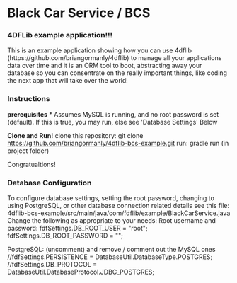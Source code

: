 <h1>Black Car Service / BCS</h1>
<h3>4DFLib example application!!!</h3>
This is an example application showing how you can use 4dflib (https://github.com/briangormanly/4dflib) to manage all your applications data over time and it is an ORM tool to boot, abstracting away your database so you can consentrate on the really important things, like coding the next app that will take over the world!

<h3>Instructions</h3>
<strong>prerequisites</strong>
  * Assumes MySQL is running, and no root password is set (default).  If this is true, you may run, else see 'Database Settings' Below

<strong>Clone and Run!</strong>
clone this repository: git clone https://github.com/briangormanly/4dflib-bcs-example.git
run: gradle run (in project folder)

Congratualtions!

<h3>Database Configuration</h3>
To configure database settings, setting the root password, changing to using PostgreSQL, or other database connection related details see this file: 4dflib-bcs-example/src/main/java/com/fdflib/example/BlackCarService.java
Change the following as appropriate to your needs:
Root username and password:
    fdfSettings.DB_ROOT_USER = "root";
    fdfSettings.DB_ROOT_PASSWORD = "";

PostgreSQL: (uncomment) and remove / comment out the MySQL ones
    //fdfSettings.PERSISTENCE = DatabaseUtil.DatabaseType.POSTGRES;
    //fdfSettings.DB_PROTOCOL = DatabaseUtil.DatabaseProtocol.JDBC_POSTGRES;

  
  
  
